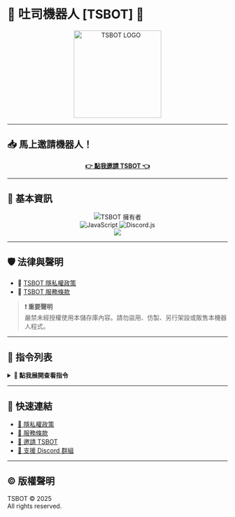 # 🍞 吐司機器人 [TSBOT] 🍞

<p align="center">
  <img src="https://api.tsbot.ddns-ip.net/icon.png" width="200px" alt="TSBOT LOGO" />
</p>

---

## 📥 馬上邀請機器人！

<p align="center">
  <a href="https://invite.tsbot.ddns-ip.net/"><b>👉 點我邀請 TSBOT 👈</b></a>
</p>

---

## 🧩 基本資訊

<div align="center" style="display:flex; flex-direction:column; gap:0; margin:0; padding:0; align-items:center;">
  <img alt="TSBOT 擁有者" src="https://img.shields.io/badge/TSBOT擁有者-ryan110781-9cf?style=for-the-badge&logo=github" style="margin:0; padding:0;" />
  
  <div style="margin:0; padding:0;">
    <img alt="JavaScript" src="https://img.shields.io/badge/JavaScript-v18.18.2-yellow?style=for-the-badge&logo=javascript" style="margin:0; padding:0;" />
    <img alt="Discord.js" src="https://img.shields.io/badge/Discord.js-v14.14.1-blue?style=for-the-badge&logo=discord" style="margin:0; padding:0;" />
  </div>
  
  <a href="https://discord.tsbot.ddns-ip.net" alt="Discord支援群組" style="margin:0; padding:0;">
    <img 
      src="https://img.shields.io/discord/1176128602018959371?style=for-the-badge&logo=discord&label=%E6%94%AF%E6%8F%B4%E4%BC%BA%E6%9C%8D%E5%99%A8" 
      style="vertical-align:middle; margin:0; padding:0;" 
    />
  </a>
</div>

---

## 🛡️ 法律與聲明

- 🔗 [TSBOT 隱私權政策](https://tsbot.ddns-ip.net/privacypolicy)  
- 🔗 [TSBOT 服務條款](https://tsbot.ddns-ip.net/tos)

> **❗ 重要聲明**  
> 嚴禁未經授權使用本儲存庫內容。請勿盜用、仿製、另行架設或販售本機器人程式。

---

## 📜 指令列表

<details>
<summary><strong>📂 點我展開查看指令</strong></summary>

- ✳️ `/圖片系統-生成圖片`  
- ✳️ `/資訊系統-查詢mc伺服器狀態`

🔍 想查看更多？請輸入 `/help` 查詢完整功能！

</details>

---

## 🔗 快速連結

- [📄 隱私權政策](https://tsbot.ddns-ip.net/privacypolicy)
- [📑 服務條款](https://tsbot.ddns-ip.net/tos)
- [🤖 邀請 TSBOT](https://invite.tsbot.ddns-ip.net/)
- [💬 支援 Discord 群組](https://discord.tsbot.ddns-ip.net/)

---

## © 版權聲明

TSBOT © 2025  
All rights reserved.
